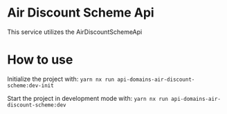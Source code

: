 # Air Discount Scheme Api

This service utilizes the AirDiscountSchemeApi

# How to use

Initialize the project with:
`yarn nx run api-domains-air-discount-scheme:dev-init`

Start the project in development mode with:
`yarn nx run api-domains-air-discount-scheme:dev`
